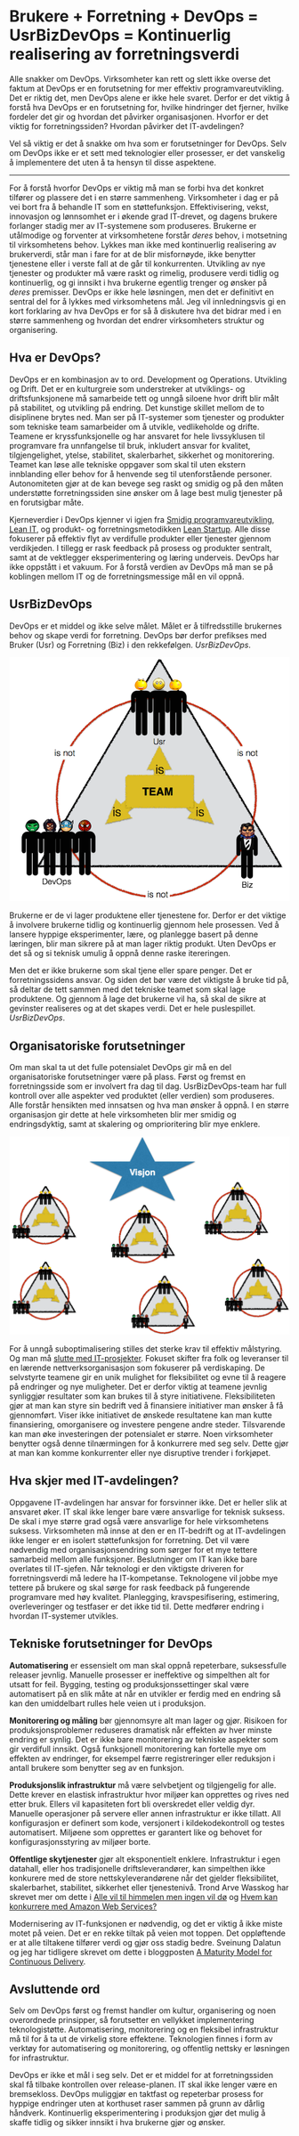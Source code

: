 # Brukere + Forretning + DevOps = UsrBizDevOps = Kontinuerlig realisering av forretningsverdi

Alle snakker om DevOps. Virksomheter kan rett og slett ikke overse det faktum at DevOps er en forutsetning for mer effektiv programvareutvikling. Det er riktig det, men DevOps alene er ikke hele svaret. Derfor er det viktig å forstå hva DevOps er en forutsetning for, hvilke hindringer det fjerner, hvilke fordeler det gir og hvordan det påvirker organisasjonen. Hvorfor er det viktig for forretningssiden? Hvordan påvirker det IT-avdelingen?

Vel så viktig er det å snakke om hva som er forutsetninger for DevOps. Selv om DevOps ikke er et sett med teknologier eller prosesser, er det vanskelig å implementere det uten å ta hensyn til disse aspektene.

---
For å forstå hvorfor DevOps er viktig må man se forbi hva det konkret tilfører og plassere det i en større sammenheng. Virksomheter i dag er på vei bort fra å behandle IT som en støttefunksjon. Effektivisering, vekst, innovasjon og lønnsomhet er i økende grad IT-drevet, og dagens brukere forlanger stadig mer av IT-systemene som produseres. Brukerne er utålmodige og forventer at virksomhetene forstår *deres* behov, i motsetning til virksomhetens behov. Lykkes man ikke med kontinuerlig realisering av brukerverdi, står man i fare for at de blir misfornøyde, ikke benytter tjenestene eller i verste fall at de går til konkurrenten. Utvikling av nye tjenester og produkter må være raskt og rimelig, produsere verdi tidlig og kontinuerlig, og gi innsikt i hva brukerne egentlig trenger og ønsker på *deres* premisser. DevOps er ikke hele løsningen, men det er definitivt en sentral del for å lykkes med virksomhetens mål. Jeg vil innledningsvis gi en kort forklaring av hva DevOps er for så å diskutere hva det bidrar med i en større sammenheng og hvordan det endrer virksomheters struktur og organisering.

## Hva er DevOps?
DevOps er en kombinasjon av to ord. Development og Operations. Utvikling og Drift. Det er en kulturgreie som understreker at utviklings- og driftsfunksjonene må samarbeide tett og unngå siloene hvor drift blir målt på stabilitet, og utvikling på endring. Det kunstige skillet mellom de to disiplinene brytes ned. Man ser på IT-systemer som tjenester og produkter som tekniske team samarbeider om å utvikle, vedlikeholde og drifte. Teamene er kryssfunksjonelle og har ansvaret for hele livssyklusen til programvare fra unnfangelse til bruk, inkludert ansvar for kvalitet, tilgjengelighet, ytelse, stabilitet, skalerbarhet, sikkerhet og monitorering. Teamet kan løse alle tekniske oppgaver som skal til uten ekstern innblanding eller behov for å henvende seg til utenforstående personer. Autonomiteten gjør at de kan bevege seg raskt og smidig og på den måten understøtte forretningssiden sine ønsker om å lage best mulig tjenester på en forutsigbar måte.

Kjerneverdier i DevOps kjenner vi igjen fra [Smidig programvareutvikling](http://www.agilemanifesto.org/iso/no/), [Lean IT](https://en.wikipedia.org/wiki/Lean_IT), og produkt- og forretningsmetodikken [Lean Startup](http://theleanstartup.com/principles). Alle disse fokuserer på effektiv flyt av verdifulle produkter eller tjenester gjennom verdikjeden. I tillegg er rask feedback på prosess og produkter sentralt, samt at de vektlegger eksperimentering og læring underveis. DevOps har ikke oppstått i et vakuum. For å forstå verdien av DevOps må man se på koblingen mellom IT og de forretningsmessige mål en vil oppnå.

## UsrBizDevOps
DevOps er et middel og ikke selve målet. Målet er å tilfredsstille brukernes behov og skape verdi for forretning. DevOps bør derfor prefikses med Bruker (Usr) og Forretning (Biz) i den rekkefølgen. *UsrBizDevOps*.

![UsrBizDevOps-team](https://github.com/steinim/writings/raw/master/images/usrbizdevops-team.png)

Brukerne er de vi lager produktene eller tjenestene for. Derfor er det viktige å involvere brukerne tidlig og kontinuerlig gjennom hele prosessen. Ved å lansere hyppige eksperimenter, lære, og planlegge basert på denne læringen, blir man sikrere på at man lager riktig produkt. Uten DevOps er det så og si teknisk umulig å oppnå denne raske itereringen.

Men det er ikke brukerne som skal tjene eller spare penger. Det er forretningssidens ansvar. Og siden det bør være det viktigste å bruke tid på, så deltar de tett sammen med det tekniske teamet som skal lage produktene. Og gjennom å lage det brukerne vil ha, så skal de sikre at gevinster realiseres og at det skapes verdi. Det er hele puslespillet. *UsrBizDevOps*.

## Organisatoriske forutsetninger
Om man skal ta ut det fulle potensialet DevOps gir må en del organisatoriske forutsetninger være på plass. Først og fremst en forretningsside som er involvert fra dag til dag. UsrBizDevOps-team har full kontroll over alle aspekter ved produktet (eller verdien) som produseres. Alle forstår hensikten med innsatsen og hva man ønsker å oppnå. I en større organisasjon gir dette at hele virksomheten blir mer smidig og endringsdyktig, samt at skalering og omprioritering blir mye enklere.

![UsrBizDevOps-org](https://github.com/steinim/writings/raw/master/images/usrbizdevops-org.png)

For å unngå suboptimalisering stilles det sterke krav til effektiv målstyring. Og man må [slutte med IT-prosjekter](http://open.bekk.no/slutt-med-it-prosjekter). Fokuset skifter fra folk og leveranser til en lærende nettverksorganisasjon som fokuserer på verdiskaping. De selvstyrte teamene gir en unik mulighet for fleksibilitet og evne til å reagere på endringer og nye muligheter. Det er derfor viktig at teamene jevnlig synliggjør resultater som kan brukes til å styre initiativene. Fleksibiliteten gjør at man kan styre sin bedrift ved å finansiere initiativer man ønsker å få gjennomført. Viser ikke initiativet de ønskede resultatene kan man kutte finansiering, omorganisere og investere pengene andre steder. Tilsvarende kan man øke investeringen der potensialet er større. Noen virksomheter benytter også denne tilnærmingen for å konkurrere med seg selv. Dette gjør at man kan komme konkurrenter eller nye disruptive trender i forkjøpet.

## Hva skjer med IT-avdelingen?
Oppgavene IT-avdelingen har ansvar for forsvinner ikke. Det er heller slik at ansvaret øker. IT skal ikke lenger bare være ansvarlige for teknisk suksess. De skal i mye større grad også være ansvarlige for hele virksomhetens suksess. Virksomheten må innse at den er en IT-bedrift og at IT-avdelingen ikke lenger er en isolert støttefunksjon for forretning. Det vil være nødvendig med organisasjonsendring som sørger for et mye tettere samarbeid mellom alle funksjoner. Beslutninger om IT kan ikke bare overlates til IT-sjefen. Når teknologi er den viktigste driveren for forretningsverdi må ledere ha IT-kompetanse. Teknologene vil jobbe mye tettere på brukere og skal sørge for rask feedback på fungerende programvare med høy kvalitet. Planlegging, kravspesifisering, estimering, overleveringer og testfaser er det ikke tid til. Dette medfører endring i hvordan IT-systemer utvikles.

## Tekniske forutsetninger for DevOps
**Automatisering** er essensielt om man skal oppnå repeterbare, suksessfulle releaser jevnlig. Manuelle prosesser er ineffektive og simpelthen alt for utsatt for feil. Bygging, testing og produksjonssettinger skal være automatisert på en slik måte at når en utvikler er ferdig med en endring så kan den umiddelbart rulles hele veien ut i produksjon.

**Monitorering og måling** bør gjennomsyre alt man lager og gjør. Risikoen for produksjonsproblemer reduseres dramatisk når effekten av hver minste endring er synlig. Det er ikke bare monitorering av tekniske aspekter som gir verdifull innsikt. Også funksjonell monitorering kan fortelle mye om effekten av endringer, for eksempel færre registreringer eller reduksjon i antall brukere som benytter seg av en funksjon.

**Produksjonslik infrastruktur** må være selvbetjent og tilgjengelig for alle. Dette krever en elastisk infrastruktur hvor miljøer kan opprettes og rives ned etter bruk. Ellers vil kapasiteten fort bli overskredet eller veldig dyr. Manuelle operasjoner på servere eller annen infrastruktur er ikke tillatt. All konfigurasjon er definert som kode, versjonert i kildekodekontroll og testes automatisert. Miljøene som opprettes er garantert like og behovet for konfigurasjonsstyring av miljøer borte.

**Offentlige skytjenester** gjør alt eksponentielt enklere. Infrastruktur i egen datahall, eller hos tradisjonelle driftsleverandører, kan simpelthen ikke konkurere med de store nettskyleverandørene når det gjelder fleksibilitet, skalerbarhet, stabilitet, sikkerhet eller tjenestenivå. Trond Arve Wasskog har skrevet mer om dette i [Alle vil til himmelen men ingen vil dø](http://open.bekk.no/maskinvare-blir-mjukvare) og [Hvem kan konkurrere med Amazon Web Services?](https://open.bekk.no/hvem-kan-konkurrere-med-amazon-web-services)

Modernisering av IT-funksjonen er nødvendig, og det er viktig å ikke miste motet på veien. Det er en rekke tiltak på veien mot toppen. Det oppløftende er at alle tiltakene tilfører verdi og gjør oss stadig bedre. Sveinung Dalatun og jeg har tidligere skrevet om dette i bloggposten [A Maturity Model for Continuous Delivery](https://open.bekk.no/a-maturity-model-for-continuous-delivery).

## Avsluttende ord
Selv om DevOps først og fremst handler om kultur, organisering og noen overordnede prinsipper, så forutsetter en vellykket implementering teknologistøtte. Automatisering, monitorering og en fleksibel infrastruktur må til for å ta ut de virkelig store effektene. Teknologien finnes i form av verktøy for automatisering og monitorering, og offentlig nettsky er løsningen for infrastruktur.

DevOps er ikke et mål i seg selv. Det er et middel for at forretningssiden skal få tilbake kontrollen over release-planen. IT skal ikke lenger være en bremsekloss. DevOps muliggjør en taktfast og repeterbar prosess for hyppige endringer uten at korthuset raser sammen på grunn av dårlig håndverk. Kontinuerlig eksperimentering i produksjon gjør det mulig å skaffe tidlig og sikker innsikt i hva brukerne gjør og ønsker.

